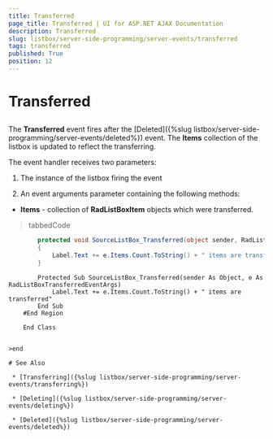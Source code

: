 ```yaml
---
title: Transferred
page_title: Transferred | UI for ASP.NET AJAX Documentation
description: Transferred
slug: listbox/server-side-programming/server-events/transferred
tags: transferred
published: True
position: 12
---
```


# Transferred



## 

The __Transferred__ event fires after the [Deleted]({%slug listbox/server-side-programming/server-events/deleted%}) event. The __Items__ collection of the listbox is updated to reflect the transferring.

The event handler receives two parameters:

1. The instance of the listbox firing the event

2. An event arguments parameter containing the following methods:

* __Items__ - collection of __RadListBoxItem__ objects which were transferred.

>tabbedCode

````C#
	    protected void SourceListBox_Transferred(object sender, RadListBoxTransferredEventArgs e)
	    {
	        Label.Text += e.Items.Count.ToString() + " items are transferred";
	    }
````
````VB.NET
	    Protected Sub SourceListBox_Transferred(sender As Object, e As RadListBoxTransferredEventArgs)
	        Label.Text += e.Items.Count.ToString() + " items are transferred"
	    End Sub
	#End Region
	
	End Class


>end

# See Also

 * [Transferring]({%slug listbox/server-side-programming/server-events/transferring%})

 * [Deleting]({%slug listbox/server-side-programming/server-events/deleting%})

 * [Deleted]({%slug listbox/server-side-programming/server-events/deleted%})
